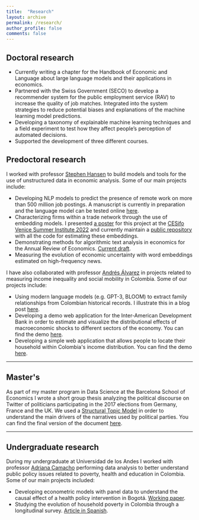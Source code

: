```yaml
---
title:  "Research"
layout: archive
permalink: /research/
author_profile: false
comments: false
---
```


## Doctoral research
- Currently writing a chapter for the Handbook of Economic and Language about large language models and their applications in economics.
- Partnered with the Swiss Government (SECO) to develop a recommender system for the public employment service (RAV) to increase the quality of job matches. Integrated into the system strategies to reduce potential biases and explanations of the machine learning model predictions.
- Developing a taxonomy of explainable machine learning techniques and a field experiment to test how they affect people’s perception of automated decisions.
- Supported the development of three different courses.
  
## Predoctoral research

I worked with professor [Stephen Hansen](https://sekhansen.github.io/) to build models and tools for the use of unstructured data in economic analysis. Some of our main projects include:

- Developing NLP models to predict the presence of remote work on more than 500 million job postings. A manuscript is currently in preparation and the language model can be tested online [here](https://huggingface.co/spaces/yabramuvdi/wfh-app-v2).
- Characterizing firms within a trade network through the use of embedding models. I presented [a poster](https://yabramuvdi.github.io/files/YM_cesifo_poster.pdf) for this project at the [CESifo Venice Summer Institute 2022](https://www.cesifo.org/en/event/2022-07-01/venice-summer-institute-2022-using-novel-methods-and-data-applied-microeconomic) and currently maintain a [public repository](https://github.com/yabramuvdi/bernoulli-embeddings) with all the code for estimating these embeddings.
- Demonstrating methods for algorithmic text analysis in economics for the Annual Review of Economics. [Current draft](https://sekhansen.github.io/pdf_files/text_algos_econ.pdf).
- Measuring the evolution of economic uncertainty with word embeddings estimated on high-frequency news.

I have also collaborated with professor [Andrés Álvarez](https://economia.uniandes.edu.co/alvarez) in projects related to measuring income inequality and social mobility in Colombia. Some of our projects include:
- Using modern language models (e.g. GPT-3, BLOOM) to extract family relationships from Colombian historical records. I illustrate this in a blog post [here](https://yabramuvdi.github.io/relationships_extraction/).
- Developing a demo web application for the Inter-American Development Bank in order to estimate and visualize the distributional effects of macroeconomic shocks to different sectors of the economy. You can find the demo [here](https://obscure-tundra-95611.herokuapp.com/).
- Developing a simple web application that allows people to locate their household within Colombia's income distribution. You can find the demo [here](https://piracy-reality-whiskey-y1uf.herokuapp.com/).

------

## Master's

As part of my master program in Data Science at the Barcelona School of Economics I wrote a short group thesis analyzing the political discourse on Twitter of politicians participating in the 2017 elections from Germany, France and the UK. We used a [Structural Topic Model](https://www.structuraltopicmodel.com/) in order to understand the main drivers of the narratives used by political parties. You can find the final version of the document [here](https://yabramuvdi.github.io/files/Master_Thesis.pdf).

------

## Undergraduate research

During my undergraduate at Universidad de los Andes I worked with professor [Adriana Camacho](https://economia.uniandes.edu.co/camacho) performing data analysis to better understand public policy issues related to poverty, health and education in Colombia. Some of our main projects included:

- Developing econometric models with panel data to understand the causal effect of a health policy intervention in Bogotá. [Working paper](https://sistemas.colmex.mx/Reportes/LACEALAMES/LACEA-LAMES2019_paper_661.pdf).
- Studying the evolution of household poverty in Colombia through a longitudinal survey. [Article in Spanish](https://yabramuvdi.github.io/files/Cap5.pdf).
